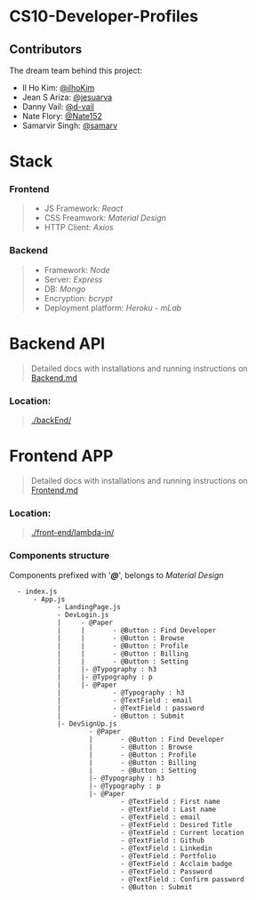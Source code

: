 # CS10-Developer-Profiles

## Contributors

The dream team behind this project:

- Il Ho Kim: [@ilhoKim](https://github.com/ilhoKim)
- Jean S Ariza: [@jesuarva](https://github.com/jesuarva)
- Danny Vail: [@d-vail](https://github.com/d-vail)
- Nate Flory: [@Nate152](https://github.com/Nate152)
- Samarvir Singh: [@samarv](https://github.com/samarv)

# Stack

### **Frontend**

> - JS Framework: _React_
> - CSS Freamwork: _Material Design_
> - HTTP Client: _Axios_

### **Backend**

> - Framework: _Node_
> - Server: _Express_
> - DB: _Mongo_
> - Encryption: _bcrypt_
> - Deployment platform: _Heroku - mLab_

# Backend API

> Detailed docs with installations and running instructions on [Backend.md](https://github.com/Lambda-School-Labs/CS10-Developer-Profiles/blob/master/backEnd/Backend.md)

### Location:

> [./backEnd/](https://github.com/Lambda-School-Labs/CS10-Developer-Profiles/tree/master/backEnd)

# Frontend APP

> Detailed docs with installations and running instructions on [Frontend.md](https://github.com/Lambda-School-Labs/CS10-Developer-Profiles/blob/Documentation/front-end/Frontend.md)

### Location:

> [./front-end/lambda-in/](https://github.com/Lambda-School-Labs/CS10-Developer-Profiles/tree/master/front-end/lambda-in)

### Components structure

Components prefixed with '_**@**_', belongs to _Material Design_

```
  - index.js
      - App.js
            - LandingPage.js
            - DevLogin.js
            |     - @Paper
            |     |       - @Button : Find Developer
            |     |       - @Button : Browse
            |     |       - @Button : Profile
            |     |       - @Button : Billing
            |     |       - @Button : Setting
            |     |- @Typography : h3
            |     |- @Typography : p
            |     |- @Paper
            |             - @Typography : h3
            |             - @TextField : email
            |             - @TextField : password
            |             - @Button : Submit
            |- DevSignUp.js
                    - @Paper
                    |       - @Button : Find Developer
                    |       - @Button : Browse
                    |       - @Button : Profile
                    |       - @Button : Billing
                    |       - @Button : Setting
                    |- @Typography : h3
                    |- @Typography : p
                    |- @Paper
                            - @TextField : First name
                            - @TextField : Last name
                            - @TextField : email
                            - @TextField : Desired Title
                            - @TextField : Current location
                            - @TextField : Github
                            - @TextField : Linkedin
                            - @TextField : Portfolio
                            - @TextField : Acclaim badge
                            - @TextField : Password
                            - @TextField : Confirm password
                            - @Button : Submit
```
